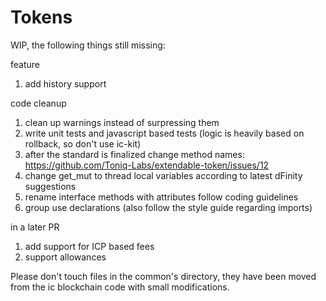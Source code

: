 # Tokens

WIP, the following things still missing:

feature
1. add history support

code cleanup
1. clean up warnings instead of surpressing them
2. write unit tests and javascript based tests (logic is heavily based on rollback, so don't use ic-kit)
3. after the standard is finalized change method names: https://github.com/Toniq-Labs/extendable-token/issues/12
4. change get_mut to thread local variables according to latest dFinity suggestions
5. rename interface methods with attributes follow coding guidelines
6. group use declarations (also follow the style guide regarding imports)

in a later PR
1. add support for ICP based fees
2. support allowances

Please don't touch files in the common's directory, they have been moved from the ic blockchain code with small modifications.
